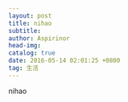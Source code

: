 ```yaml
---
layout: post
title: nihao
subtitle: 
author: Aspirinor
head-img:  
catalog: true
date: 2016-05-14 02:01:25 +0800
tag: 生活
---
```

nihao 
